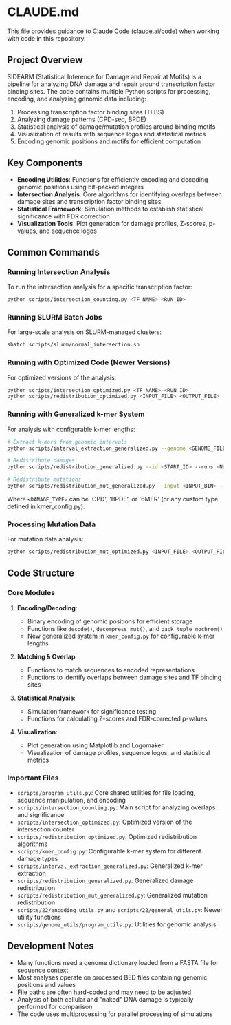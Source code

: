 # CLAUDE.md

This file provides guidance to Claude Code (claude.ai/code) when working with code in this repository.

## Project Overview

SIDEARM (Statistical Inference for Damage and Repair at Motifs) is a pipeline for analyzing DNA damage and repair around transcription factor binding sites. The code contains multiple Python scripts for processing, encoding, and analyzing genomic data including:

1. Processing transcription factor binding sites (TFBS)
2. Analyzing damage patterns (CPD-seq, BPDE)
3. Statistical analysis of damage/mutation profiles around binding motifs
4. Visualization of results with sequence logos and statistical metrics
5. Encoding genomic positions and motifs for efficient computation

## Key Components

- **Encoding Utilities**: Functions for efficiently encoding and decoding genomic positions using bit-packed integers
- **Intersection Analysis**: Core algorithms for identifying overlaps between damage sites and transcription factor binding sites
- **Statistical Framework**: Simulation methods to establish statistical significance with FDR correction
- **Visualization Tools**: Plot generation for damage profiles, Z-scores, p-values, and sequence logos

## Common Commands

### Running Intersection Analysis

To run the intersection analysis for a specific transcription factor:
```bash
python scripts/intersection_counting.py <TF_NAME> <RUN_ID>
```

### Running SLURM Batch Jobs

For large-scale analysis on SLURM-managed clusters:
```bash
sbatch scripts/slurm/normal_intersection.sh
```

### Running with Optimized Code (Newer Versions)

For optimized versions of the analysis:
```bash
python scripts/intersection_optimized.py <TF_NAME> <RUN_ID>
python scripts/redistribution_optimized.py <INPUT_FILE> <OUTPUT_FILE>
```

### Running with Generalized k-mer System

For analysis with configurable k-mer lengths:
```bash
# Extract k-mers from genomic intervals
python scripts/interval_extraction_generalized.py --genome <GENOME_FILE> --plus <PLUS_FILE> --minus <MINUS_FILE> --intervals <INTERVALS_FILE> --output-bin <OUTPUT_BIN> --output-index <OUTPUT_INDEX> --damage-type <DAMAGE_TYPE>

# Redistribute damages
python scripts/redistribution_generalized.py --id <START_ID> --runs <NUM_RUNS> --input <INPUT_BIN> --index <INDEX_FILE> --output <OUTPUT_DIR> --damage-type <DAMAGE_TYPE>

# Redistribute mutations
python scripts/redistribution_mut_generalized.py --input <INPUT_BIN> --index <INDEX_FILE> --output <OUTPUT_DIR> --runs <NUM_RUNS> --start_id <START_ID> --damage-type <DAMAGE_TYPE>
```

Where `<DAMAGE_TYPE>` can be 'CPD', 'BPDE', or '6MER' (or any custom type defined in kmer_config.py).

### Processing Mutation Data

For mutation data analysis:
```bash
python scripts/redistribution_mut_optimized.py <INPUT_FILE> <OUTPUT_FILE>
```

## Code Structure

### Core Modules

1. **Encoding/Decoding**:
   - Binary encoding of genomic positions for efficient storage
   - Functions like `decode()`, `decompress_mut()`, and `pack_tuple_nochrom()`
   - New generalized system in `kmer_config.py` for configurable k-mer lengths

2. **Matching & Overlap**:
   - Functions to match sequences to encoded representations
   - Functions to identify overlaps between damage sites and TF binding sites

3. **Statistical Analysis**:
   - Simulation framework for significance testing
   - Functions for calculating Z-scores and FDR-corrected p-values

4. **Visualization**:
   - Plot generation using Matplotlib and Logomaker
   - Visualization of damage profiles, sequence logos, and statistical metrics

### Important Files

- `scripts/program_utils.py`: Core shared utilities for file loading, sequence manipulation, and encoding
- `scripts/intersection_counting.py`: Main script for analyzing overlaps and significance
- `scripts/intersection_optimized.py`: Optimized version of the intersection counter
- `scripts/redistribution_optimized.py`: Optimized redistribution algorithms
- `scripts/kmer_config.py`: Configurable k-mer system for different damage types
- `scripts/interval_extraction_generalized.py`: Generalized k-mer extraction
- `scripts/redistribution_generalized.py`: Generalized damage redistribution
- `scripts/redistribution_mut_generalized.py`: Generalized mutation redistribution
- `scripts/22/encoding_utils.py` and `scripts/22/general_utils.py`: Newer utility functions
- `scripts/genome_utils/program_utils.py`: Utilities for genomic analysis

## Development Notes

- Many functions need a genome dictionary loaded from a FASTA file for sequence context
- Most analyses operate on processed BED files containing genomic positions and values
- File paths are often hard-coded and may need to be adjusted
- Analysis of both cellular and "naked" DNA damage is typically performed for comparison
- The code uses multiprocessing for parallel processing of simulations